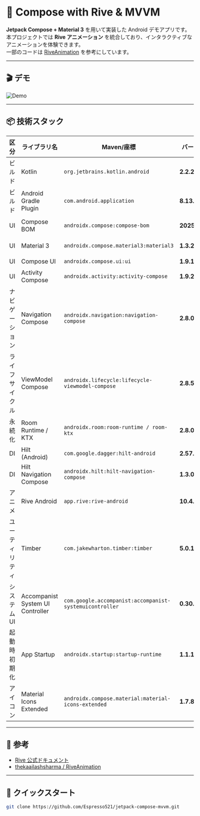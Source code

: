 # 🚀 Compose with Rive & MVVM

**Jetpack Compose + Material 3** を用いて実装した Android デモアプリです。  
本プロジェクトでは **Rive アニメーション** を統合しており、インタラクティブなアニメーションを体験できます。  
一部のコードは [RiveAnimation](https://github.com/thekaailashsharma/RiveAnimation) を参考にしています。  

---

## 🎬 デモ

![Demo](./readme/output.gif)

---

## 📦 技術スタック

| 区分 | ライブラリ名 | Maven/座標 | バージョン | 用途 |
|---|---|---|---|---|
| ビルド | Kotlin | `org.jetbrains.kotlin.android` | **2.2.20** | 言語／Compose等の基盤 |
| ビルド | Android Gradle Plugin | `com.android.application` | **8.13.0** | Android ビルド |
| UI | Compose BOM | `androidx.compose:compose-bom` | **2025.01.00** | Compose の依存を整合 |
| UI | Material 3 | `androidx.compose.material3:material3` | **1.3.2** | 最新UIコンポーネント |
| UI | Compose UI | `androidx.compose.ui:ui` | **1.9.1** | Compose 基本UI |
| UI | Activity Compose | `androidx.activity:activity-compose` | **1.9.2** | Activity×Compose 連携 |
| ナビゲーション | Navigation Compose | `androidx.navigation:navigation-compose` | **2.8.0** | 画面遷移 |
| ライフサイクル | ViewModel Compose | `androidx.lifecycle:lifecycle-viewmodel-compose` | **2.8.5** | VM と Compose 連携 |
| 永続化 | Room Runtime / KTX | `androidx.room:room-runtime / room-ktx` | **2.8.0** | DB アクセス |
| DI | Hilt (Android) | `com.google.dagger:hilt-android` | **2.57.1** | 依存性注入 |
| DI | Hilt Navigation Compose | `androidx.hilt:hilt-navigation-compose` | **1.3.0** | Hilt×Nav 統合 |
| アニメ | Rive Android | `app.rive:rive-android` | **10.4.4** | Rive アニメ再生 |
| ユーティリティ | Timber | `com.jakewharton.timber:timber` | **5.0.1** | ログ出力 |
| システムUI | Accompanist System UI Controller | `com.google.accompanist:accompanist-systemuicontroller` | **0.30.1** | ステータスバー等の色制御 |
| 起動時初期化 | App Startup | `androidx.startup:startup-runtime` | **1.1.1** | 初期化ランナー |
| アイコン | Material Icons Extended | `androidx.compose.material:material-icons-extended` | **1.7.8** | 追加アイコン |

---

## 📖 参考

- [Rive 公式ドキュメント](https://rive.app/)
- [thekaailashsharma / RiveAnimation](https://github.com/thekaailashsharma/RiveAnimation)

---

## 🚀 クイックスタート

```bash
git clone https://github.com/Espresso521/jetpack-compose-mvvm.git
